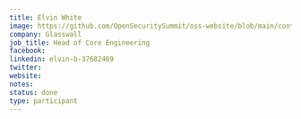 ```yaml
---
title: Elvin White
image: https://github.com/OpenSecuritySummit/oss-website/blob/main/content/participant/images/elvin.jpg?raw=true
company: Glasswall
job_title: Head of Core Engineering
facebook:
linkedin: elvin-b-37682469
twitter: 
website:
notes:
status: done
type: participant
---
```



<!-- put more details about participant here -->
